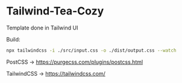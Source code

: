 # Tailwind-Tea-Cozy

Template done in Tailwind UI

Build:

```sh
npx tailwindcss -i ./src/input.css -o ./dist/output.css --watch
```

PostCSS -> <https://purgecss.com/plugins/postcss.html>

TailwindCSS -> <https://tailwindcss.com/>

